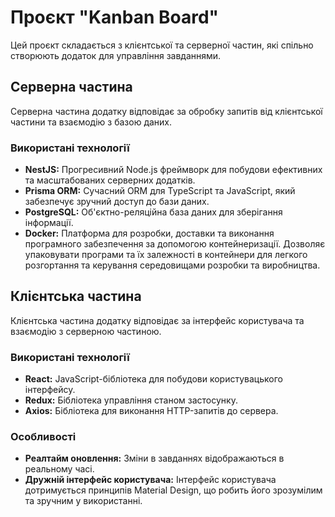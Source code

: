 # Проєкт "Kanban Board"

Цей проєкт складається з клієнтської та серверної частин, які спільно створюють додаток для управління завданнями.

## Серверна частина

Серверна частина додатку відповідає за обробку запитів від клієнтської частини та взаємодію з базою даних.

### Використані технології

- **NestJS:** Прогресивний Node.js фреймворк для побудови ефективних та масштабованих серверних додатків.
- **Prisma ORM:** Сучасний ORM для TypeScript та JavaScript, який забезпечує зручний доступ до бази даних.
- **PostgreSQL:** Об'єктно-реляційна база даних для зберігання інформації.
- **Docker:** Платформа для розробки, доставки та виконання програмного забезпечення за допомогою контейнеризації. Дозволяє упаковувати програми та їх залежності в контейнери для легкого розгортання та керування середовищами розробки та виробництва.

## Клієнтська частина

Клієнтська частина додатку відповідає за інтерфейс користувача та взаємодію з серверною частиною.

### Використані технології

- **React:** JavaScript-бібліотека для побудови користувацького інтерфейсу.
- **Redux:** Бібліотека управління станом застосунку.
- **Axios:** Бібліотека для виконання HTTP-запитів до сервера.

### Особливості

- **Реалтайм оновлення:** Зміни в завданнях відображаються в реальному часі.
- **Дружній інтерфейс користувача:** Інтерфейс користувача дотримується принципів Material Design, що робить його зрозумілим та зручним у використанні.
